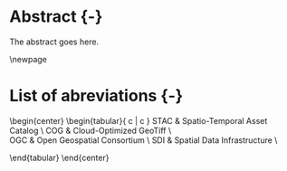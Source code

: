 # Abstract {-}

The abstract goes here.

\newpage

# List of abreviations {-}

\begin{center}
\begin{tabular}{ c | c }
 STAC & Spatio-Temporal Asset Catalog \\ 
 COG & Cloud-Optimized GeoTiff \\  
 OGC & Open Geospatial Consortium \\
 SDI & Spatial Data Infrastructure \\

\end{tabular}
\end{center}